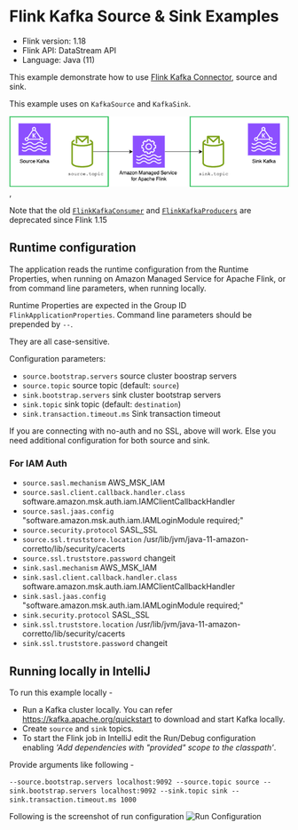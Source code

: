 # Flink Kafka Source & Sink Examples

* Flink version: 1.18
* Flink API: DataStream API
* Language: Java (11)


This example demonstrate how to use
[Flink Kafka Connector](https://nightlies.apache.org/flink/flink-docs-release-1.18/docs/connectors/datastream/kafka/),
source and sink.

This example uses on `KafkaSource` and `KafkaSink`.

![Flink Example](images/flink-example.png),

Note that the old 
[`FlinkKafkaConsumer`](https://nightlies.apache.org/flink/flink-docs-release-1.13/docs/connectors/datastream/kafka/#kafka-sourcefunction) 
and [`FlinkKafkaProducers`](https://nightlies.apache.org/flink/flink-docs-release-1.13/docs/connectors/datastream/kafka/#kafka-producer)
are deprecated since Flink 1.15

## Runtime configuration

The application reads the runtime configuration from the Runtime Properties, when running on Amazon Managed Service for Apache Flink,
or from command line parameters, when running locally.

Runtime Properties are expected in the Group ID `FlinkApplicationProperties`.
Command line parameters should be prepended by `--`.

They are all case-sensitive.

Configuration parameters:

* `source.bootstrap.servers` source cluster boostrap servers
* `source.topic` source topic (default: `source`)
* `sink.bootstrap.servers` sink cluster bootstrap servers
* `sink.topic` sink topic (default: `destination`)
* `sink.transaction.timeout.ms` Sink transaction timeout 

If you are connecting with no-auth and no SSL, above will work. Else you need additional configuration for both source and sink.
### For IAM Auth


* `source.sasl.mechanism` AWS_MSK_IAM
* `source.sasl.client.callback.handler.class` software.amazon.msk.auth.iam.IAMClientCallbackHandler
* `source.sasl.jaas.config` "software.amazon.msk.auth.iam.IAMLoginModule required;"
* `source.security.protocol` SASL_SSL
* `source.ssl.truststore.location` /usr/lib/jvm/java-11-amazon-corretto/lib/security/cacerts
* `source.ssl.truststore.password` changeit
* `sink.sasl.mechanism` AWS_MSK_IAM
* `sink.sasl.client.callback.handler.class` software.amazon.msk.auth.iam.IAMClientCallbackHandler
* `sink.sasl.jaas.config` "software.amazon.msk.auth.iam.IAMLoginModule required;"
* `sink.security.protocol` SASL_SSL
* `sink.ssl.truststore.location` /usr/lib/jvm/java-11-amazon-corretto/lib/security/cacerts
* `sink.ssl.truststore.password` changeit


## Running locally in IntelliJ

To run this example locally - 
* Run a Kafka cluster locally. You can refer https://kafka.apache.org/quickstart to download and start Kafka locally.
* Create `source` and `sink` topics. 
* To start the Flink job in IntelliJ edit the Run/Debug configuration enabling *'Add dependencies with "provided" scope to the classpath'*.

Provide arguments like following -
```
--source.bootstrap.servers localhost:9092 --source.topic source --sink.bootstrap.servers localhost:9092 --sink.topic sink --sink.transaction.timeout.ms 1000
```

Following is the screenshot of run configuration
![Run Configuration](images/runConfiguration.png)
